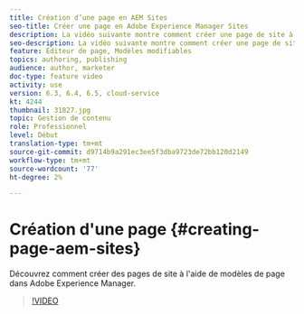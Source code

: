 ```yaml
---
title: Création d’une page en AEM Sites
seo-title: Créer une page en Adobe Experience Manager Sites
description: La vidéo suivante montre comment créer une page de site à partir d'un modèle dans Adobe Experience Manager.
seo-description: La vidéo suivante montre comment créer une page de site à partir d'un modèle dans Adobe Experience Manager.
feature: Éditeur de page, Modèles modifiables
topics: authoring, publishing
audience: author, marketer
doc-type: feature video
activity: use
version: 6.3, 6.4, 6.5, cloud-service
kt: 4244
thumbnail: 31827.jpg
topic: Gestion de contenu
role: Professionnel
level: Début
translation-type: tm+mt
source-git-commit: d9714b9a291ec3ee5f3dba9723de72bb120d2149
workflow-type: tm+mt
source-wordcount: '77'
ht-degree: 2%

---
```



# Création d&#39;une page {#creating-page-aem-sites}

Découvrez comment créer des pages de site à l&#39;aide de modèles de page dans Adobe Experience Manager.

>[!VIDEO](https://video.tv.adobe.com/v/31827?quality=12&learn=on)
